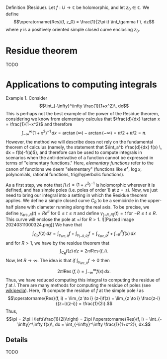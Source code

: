 Definition (Residue). Let $f: U \to \mathbb C$ be holomorphic, and let $z_0 \in \mathbb C$. We define $$\operatorname{Res}(f, z_0) = \frac{1}{2\pi i} \int_\gamma f \, dz$$where $\gamma$ is a positively oriented simple closed curve enclosing $z_0$.

# Residue theorem
TODO
# Applications to computing integrals
Example 1. Consider $$\int_{-\infty}^\infty \frac{1}{1+x^2}\, dx$$This is perhaps not the best example of the power of the Residue theorem, considering we know from elementary calculus that $\frac{d}{dx} \arctan x = \frac{1}{1+x^2}$ and therefore $$\int_{-\infty}^{\infty} (1+x^2)^{-1}\, dx = \arctan(\infty) - \arctan(-\infty) = \pi/2 + \pi/2 = \pi.$$However, the method we will describe does not rely on the fundamental theorem of calculus (namely, the statement that $\int_a^b \frac{d}{dx} f(x) \, dx = f(b)-f(a)$), and therefore can be used to compute integrals in scenarios when the anti-derivative of a function cannot be expressed in terms of "elementary functions." Here, *elementary functions* refer to the canon of functions we deem "elementary" (functions like $e^x$, $\log x$, polynomials, rational functions, trig/hyperbolic functions).

As a first step, we note that $f(z) = (1 + z^2)^{-1}$ is holomorphic wherever it is defined, and has simple poles (i.e. poles of order 1) at $z = \pm i$. Now, we just need to bring our integral into a setting in which the Residue theorem applies. We define a simple closed curve $C_R$ to be a semicircle in the upper-half plane with diameter running along the real axis. To be precise, we define $\gamma_{\text{arc}, R}(t) = Re^{it}$ for $0 \leq t \leq \pi$ and define $\gamma_{[-R,R]}(t) = t$ for $-R \leq t \leq R$. This curve will enclose the pole at $+i$ for $R > 1$.
![[Pasted image 20240311000324.png]]
We have that $$\int_{C_R} f(z) \,dz = \int_{\gamma_{\text{arc}, R}} f + \int_{\gamma_{[-R,R]}} f = \int_{\gamma_{\text{arc}, R}} f + \int_{-R}^R f(x) \, dx$$and for $R > 1$, we have by the residue theorem that $$\int_{C_R} f(z) \, dz = 2\pi i\operatorname{Res}(f, i).$$Now, let $R \to \infty$. The idea is that *if* $\int_{\gamma_{\text{arc}, R}} f \to 0$ then $$2\pi i\operatorname{Res}(f, i) = \int_{-\infty}^\infty f(x)\, dx.$$Thus, we have reduced computing this integral to computing the residue of $f$ at $i$. There are many methods for computing the residue of poles (see [wikipedia](https://en.wikipedia.org/wiki/Residue_theorem)). Here, I'll compute the residue of $f$ at the simple pole $i$ as $$\operatorname{Res}(f, i) = \lim_{z \to i} (z-i)f(z) = \lim_{z \to i} \frac{z-i}{(z+i)(z-i)} = \frac{1}{2i}.$$Thus, $$\pi = 2\pi i \left(\frac{1}{2i}\right) = 2\pi i\operatorname{Res}(f, i) = \int_{-\infty}^\infty f(x)\, dx = \int_{-\infty}^\infty \frac{1}{1+x^2}\, dx.$$
## Details
TODO
